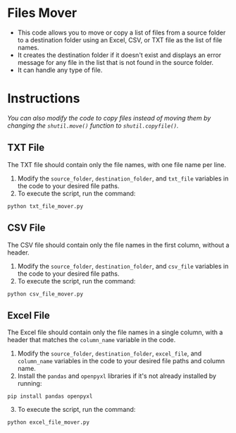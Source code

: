 # Files Mover

- This code allows you to move or copy a list of files from a source folder to a destination folder using an Excel, CSV, or TXT file as the list of file names.
- It creates the destination folder if it doesn't exist and displays an error message for any file in the list that is not found in the source folder.
- It can handle any type of file.

# Instructions

_You can also modify the code to copy files instead of moving them by changing the `shutil.move()` function to `shutil.copyfile()`._

## TXT File

The TXT file should contain only the file names, with one file name per line.

1. Modify the `source_folder`, `destination_folder`, and `txt_file` variables in the code to your desired file paths.
2. To execute the script, run the command:

```
python txt_file_mover.py
```

## CSV File

The CSV file should contain only the file names in the first column, without a header.

1. Modify the `source_folder`, `destination_folder`, and `csv_file` variables in the code to your desired file paths.
2. To execute the script, run the command:

```
python csv_file_mover.py
```

## Excel File

The Excel file should contain only the file names in a single column, with a header that matches the `column_name` variable in the code.

1. Modify the `source_folder`, `destination_folder`, `excel_file`, and `column_name` variables in the code to your desired file paths and column name.
2. Install the `pandas` and `openpyxl` libraries if it's not already installed by running:

```
pip install pandas openpyxl
```

3. To execute the script, run the command:

```
python excel_file_mover.py
```
